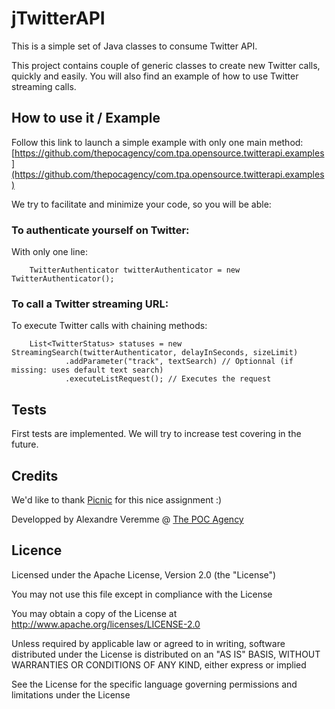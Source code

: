 # jTwitterAPI

This is a simple set of Java classes to consume Twitter API. 

This project contains couple of generic classes to create new Twitter calls, quickly and easily. You will also find an example of how to use Twitter streaming calls.

## How to use it / Example

Follow this link to launch a simple example with only one main method: [https://github.com/thepocagency/com.tpa.opensource.twitterapi.examples](https://github.com/thepocagency/com.tpa.opensource.twitterapi.examples)

We try to facilitate and minimize your code, so you will be able:

### To authenticate yourself on Twitter:

With only one line:

```
    TwitterAuthenticator twitterAuthenticator = new TwitterAuthenticator();
```

### To call a Twitter streaming URL:

To execute Twitter calls with chaining methods:

```
    List<TwitterStatus> statuses = new StreamingSearch(twitterAuthenticator, delayInSeconds, sizeLimit)              
            .addParameter("track", textSearch) // Optionnal (if missing: uses default text search)
            .executeListRequest(); // Executes the request
```

## Tests

First tests are implemented. We will try to increase test covering in the future.

## Credits

We'd like to thank [Picnic](https://www.picnic.nl/) for this nice assignment :)

Developped by Alexandre Veremme @ [The POC Agency](https://www.the-poc-agency.com)

## Licence

Licensed under the Apache License, Version 2.0 (the "License")

You may not use this file except in compliance with the License

You may obtain a copy of the License at http://www.apache.org/licenses/LICENSE-2.0

Unless required by applicable law or agreed to in writing, software distributed under the License is distributed on an "AS IS" BASIS, WITHOUT WARRANTIES OR CONDITIONS OF ANY KIND, either express or implied

See the License for the specific language governing permissions and limitations under the License